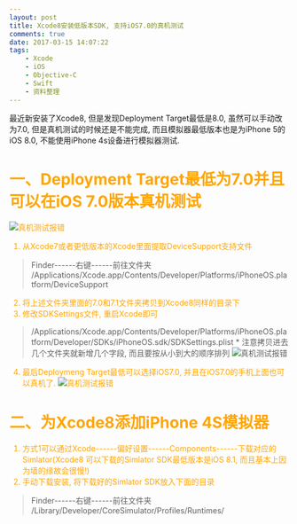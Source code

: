 ```yaml
---
layout: post
title: Xcode8安装低版本SDK, 支持iOS7.0的真机测试
comments: true
date: 2017-03-15 14:07:22
tags:
    - Xcode
    - iOS
    - Objective-C
    - Swift
    - 资料整理
---
```


最近新安装了Xcode8, 但是发现Deployment Target最低是8.0, 虽然可以手动改为7.0, 但是真机测试的时候还是不能完成, 而且模拟器最低版本也是为iPhone 5的 iOS 8.0, 不能使用iPhone 4s设备进行模拟器测试.

<!--more-->

# <font color=orange>一、Deployment Target最低为7.0并且可以在iOS 7.0版本真机测试
![真机测试报错](http://oak4eha4y.bkt.clouddn.com/Xcode8_iOS7.png)

1. 从Xcode7或者更低版本的Xcode里面提取DeviceSupport支持文件
>   Finder------右键------前往文件夹
    /Applications/Xcode.app/Contents/Developer/Platforms/iPhoneOS.platform/DeviceSupport
    
2. 将上述文件夹里面的7.0和7.1文件夹拷贝到Xcode8同样的目录下
3. 修改SDKSettings文件, 重启Xcode即可
>   /Applications/Xcode.app/Contents/Developer/Platforms/iPhoneOS.platform/Developer/SDKs/iPhoneOS.sdk/SDKSettings.plist
    * 注意拷贝进去几个文件夹就新增几个字段, 而且要按从小到大的顺序排列
![真机测试报错](http://oak4eha4y.bkt.clouddn.com/SDKSetting.png)
4. 最后Deploymeng Target最低可以选择iOS7.0, 并且在iOS7.0的手机上面也可以真机了.
![真机测试报错](http://oak4eha4y.bkt.clouddn.com/DeploymentTarget_7.0.png)

# <font color=orange>二、为Xcode8添加iPhone 4S模拟器
1. 方式1可以通过Xcode------偏好设置------Components------下载对应的Simlator(Xcode8 可以下载的Simlator SDK最低版本是iOS 8.1, 而且基本上因为墙的缘故会很慢!)
2. 手动下载安装, 将下载好的Simlator SDK放入下面的目录
>   Finder------右键------前往文件夹
    /Library/Developer/CoreSimulator/Profiles/Runtimes/
